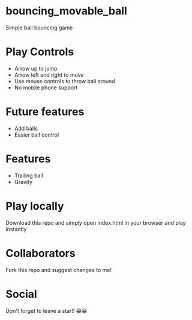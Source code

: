 # bouncing_movable_ball
Simple ball bouncing game

# Play Controls
- Arrow up to jump
- Arrow left and right to move
- Use mouse controls to throw ball around
- No mobile phone support

# Future features
- Add balls
- Easier ball control

# Features
- Trailing ball
- Gravity

# Play locally
Download this repo and simply open index.html in your browser and play instantly

# Collaborators
Fork this repo and suggest changes to me!

# Social
Don't forget to leave a star!! 😁😁